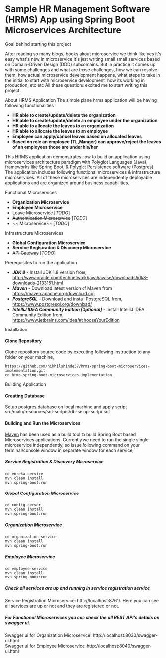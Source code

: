 # Sample HR Management Software (HRMS) App using Spring Boot Microservices Architecture

Goal behind starting this project

After reading so many blogs, books about microservice we think like yes it's easy what's new in microservice it's just writing small small services based on Domain-Driven Design (DDD) subdomains.
But in practice it comes up with some challenges and what are those challenges, how we can resolve them, how actual microservice development happens, what steps to take in the initial to start with microservice development, how its working in production, etc etc
All these questions excited me to start writing this project.  

About HRMS Application
The simple plane hrms application will be having following functionalities
* **HR able to create/update/delete the organization**
* **HR able to create/update/delete an employee under the organization**
* **HR able to allocate the leaves to an organization**
* **HR able to allocate the leaves to an employee**
* **Employee can apply/cancel leaves based on allocated leaves**
* **Based on role an employee (TL,Manger) can approve/reject the leaves of an employees those are under his/her**


This HRMS application demonstrates how to build an application using microservices architecture paradigm with Polyglot Languages (Java), frameworks like Spring Boot, & Polyglot Persistence software (Postgres).
The application includes following functional microservices & infrastructure microservices. All of these microservices are independently deployable applications and are organized around business capabilities.

Functional Microservices
* **Organization Microservice**
* **Employee Microservice**
* ~~Leave Microservice~~ [_TODO_]
* ~~Authentication Microservice~~ [_TODO_]
* ~~ Microservice~~ [_TODO_]

Infrastructure Microservices
* **Global Configuration Microservice**
* **Service Registration & Discovery Microservice**
* ~~API Gateway~~ [_TODO_]

Prerequisites to run the application
* **_JDK 8_** - Install JDK 1.8 version from, http://www.oracle.com/technetwork/java/javase/downloads/jdk8-downloads-2133151.html
* **_Maven_** - Download latest version of Maven from https://maven.apache.org/download.cgi
* **_PostgreSQL_** - Download and install PostgreSQL from, https://www.postgresql.org/download/
* **_IntelliJ IDEA Community Edition [Optional]_** - Install IntelliJ IDEA Community Edition from, https://www.jetbrains.com/idea/#chooseYourEdition

Installation
#### Clone Repository
Clone repository source code by executing following instruction to any folder on your machine,
```
https://github.com/nikhilshinde57/hrms-spring-boot-microservices-implementation.git
cd hrms-spring-boot-microservices-implementation
```

Building Application
#### Creating Database
Setup postgres database on local machine and apply script src/main/resources/sql-scripts/db-setup-script.sql
#### Building and Run the Microservices
[Maven](http://maven.apache.org/guides/getting-started/) has been used as a build tool to build Spring Boot based Microservices applications.
Currently we need to run the single single microservice independently, so issue following command on your terminal/console window in separate window for each service,
##### Service Registration & Discovery Microservice
```
cd eureka-service
mvn clean install
mvn spring-boot:run
```
##### Global Configuration Microservice
```
cd config-server
mvn clean install
mvn spring-boot:run
```
##### Organization Microservice
```
cd organization-service
mvn clean install
mvn spring-boot:run
```
##### Employee Microservice
```
cd employee-service
mvn clean install
mvn spring-boot:run
```

##### Check all services are up and running in service registration service 
Service Registration Microservice: http://localhost:8761/. Here you can see all services are up or not and they are registered or not.
##### For Functional Microservices you can check the all REST API's details on swagger ui.
Swagger ui for Organization Microservice: http://localhost:8030/swagger-ui.html<br />
Swagger ui for Employee Microservice: http://localhost:8040/swagger-ui.html<br />


